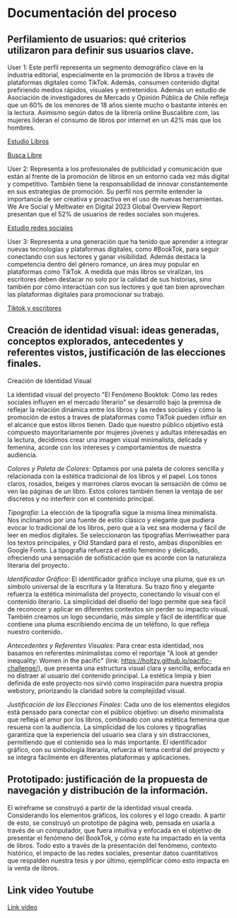 # Documentación del proceso
## Perfilamiento de usuarios: qué criterios utilizaron para definir sus usuarios clave.
User 1: Este perfil representa un segmento demográfico clave en la industria editorial, especialmente en la promoción de libros a través de plataformas digitales como TikTok. Además, consumen contenido digital prefiriendo medios rápidos, visuales y entretenidos. Además un estudio de Asociación de investigadores de Mercado y Opinión Pública de Chile refleja que un 60% de los menores de 18 años siente mucho o bastante interés en la lectura. Asimismo según datos de la librería online Buscalibre.com, las mujeres lideran el consumo de libros por internet en un 42% más que los hombres.

 [Estudio Libros](https://www.ipsos.com/sites/default/files/ct/publication/documents/2022-10/Leer%20en%20Chile%202022_baja.pdf)

 [Busca Libre](https://lahora.cl/mujeres/2022/07/19/en-chile-las-mujeres-leen-un-42-mas-que-los-hombres-romance-y-empoderamiento-son-los-favoritos/)




User 2: Representa a los profesionales de publicidad y comunicación que están al frente de la promoción de libros en un entorno cada vez más digital y competitivo. También tiene la responsabilidad de innovar constantemente en sus estrategias de promoción. Su perfil nos permite entender la importancia de ser creativa y proactiva en el uso de nuevas herramientas. We Are Social y Meltwater en Digital 2023 Global Overview Report presentan que el 52% de usuarios de redes sociales son mujeres. 

[Estudio redes sociales](https://www.way2net.com/2023/09/estadisticas-de-redes-sociales-en-chile-2023/)



User 3: Representa a una generación que ha tenido que aprender a integrar nuevas tecnologías y plataformas digitales, como #BookTok, para seguir conectando con sus lectores y ganar visibilidad​. Además destaca la competencia dentro del género romance, un área muy popular en plataformas como TikTok. A medida que más libros se viralizan, los escritores deben destacar no solo por la calidad de sus historias, sino también por cómo interactúan con sus lectores y qué tan bien aprovechan las plataformas digitales para promocionar su trabajo.

[Tiktok y escritores](https://publishingstate.com/how-tiktok-is-transforming-book-marketing/2024/)

## Creación de identidad visual: ideas generadas, conceptos explorados, antecedentes y referentes vistos, justificación de las elecciones finales.

Creación de Identidad Visual

La identidad visual del proyecto "El Fenómeno Booktok: Cómo las redes sociales influyen en el mercado literario" se desarrolló bajo la premisa de reflejar la relación dinámica entre los libros y las redes sociales y cómo la promoción de estos a traves de plataformas como TikTok pueden influir en el alcance que estos libros tienen. Dado que nuestro público objetivo está compuesto mayoritariamente por mujeres jóvenes y adultas interesadas en la lectura, decidimos crear una imagen visual minimalista, delicada y femenina, acorde con los intereses y comportamientos de nuestra audiencia.

*Colores y Paleta de Colores*:
Optamos por una paleta de colores sencilla y relacionada con la estética tradicional de los libros y el papel. Los tonos claros, rosados, beiges y marrones claros evocan la sensación de cómo se ven las páginas de un libro. Estos colores también tienen la ventaja de ser discretos y no interferir con el contenido principal. 

*Tipografía*:
La elección de la tipografía sigue la misma línea minimalista. Nos inclinamos por una fuente de estilo clásico y elegante que pudiera evocar lo tradicional de los libros, pero que a la vez sea moderna y fácil de leer en medios digitales. Se seleccionaron las tipografías Merriweather para los textos principales, y Old Standard para el resto, ambas disponibles en Google Fonts. La tipografía refuerza el estilo femenino y delicado, ofreciendo una sensación de sofisticación que es acorde con la naturaleza literaria del proyecto.

*Identificador Gráfico*:
El identificador gráfico incluye una pluma, que es un símbolo universal de la escritura y la literatura. Su trazo fino y elegante refuerza la estética minimalista del proyecto, conectando lo visual con el contenido literario. La simplicidad del diseño del logo permite que sea fácil de reconocer y aplicar en diferentes contextos sin perder su impacto visual. También creamos un logo secundario, más simple y  fácil de identificar que contiene una pluma escribiendo encima de un teléfono, lo que refleja nuestro contenido.

*Antecedentes y Referentes Visuales*:
Para crear esta identidad, nos basamos en referentes minimalistas como el reportaje 
"A look at gender inequality: Women in the pacific" (link: https://holtzy.github.io/pacific-challenge/), que presenta una estructura visual clara y sencilla, enfocada en no distraer al usuario del contenido principal. La estética limpia y bien definida de este proyecto nos sirvió como inspiración para nuestra propia webstory, priorizando la claridad sobre la complejidad visual.

*Justificación de las Elecciones Finales*:
Cada uno de los elementos elegidos está pensado para conectar con el público objetivo: un diseño minimalista que refleja el amor por los libros, combinado con una estética femenina que resuena con la audiencia. La simplicidad de los colores y tipografías garantiza que la experiencia del usuario sea clara y sin distracciones, permitiendo que el contenido sea lo más importante. El identificador gráfico, con su simbología literaria, refuerza el tema central del proyecto y se integra fácilmente en diferentes plataformas y aplicaciones.





## Prototipado: justificación de la propuesta de navegación y distribución de la información.

El wireframe se construyó a partir de la identidad visual creada. Considerando los elementos gráficos, los colores y el logo creado. A partir de esto, se construyó un prototipo de página web, pensada en usarla a través de un computador, que fuera intuitiva y enfocada en el objetivo de presentar el fenómeno del BookTok, y cómo este ha impactado en la venta de libros. Todo esto a través de la presentación del fenómeno, contexto histórico, el impacto de las redes sociales, presentar datos cuantitativos que respalden nuestra tesis y por último, ejemplificar cómo esto impacta en la venta de libros.

## Link video Youtube
[Link video](https://youtu.be/bF0chAJfTXc?si=t6zCeGpfD4PmvIfN)
